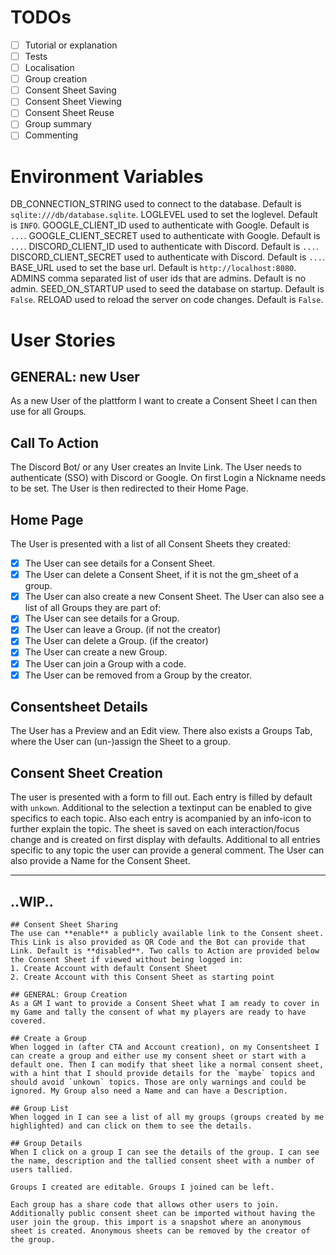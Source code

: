 # TODOs

* [ ] Tutorial or explanation
* [ ] Tests
* [ ] Localisation
* [ ] Group creation
* [ ] Consent Sheet Saving
* [ ] Consent Sheet Viewing
* [ ] Consent Sheet Reuse
* [ ] Group summary
* [ ] Commenting

# Environment Variables

DB_CONNECTION_STRING used to connect to the database. Default is `sqlite:///db/database.sqlite`.
LOGLEVEL used to set the loglevel. Default is `INFO`.
GOOGLE_CLIENT_ID used to authenticate with Google. Default is `...`.
GOOGLE_CLIENT_SECRET used to authenticate with Google. Default is `...`.
DISCORD_CLIENT_ID used to authenticate with Discord. Default is `...`.
DISCORD_CLIENT_SECRET used to authenticate with Discord. Default is `...`.
BASE_URL used to set the base url. Default is `http://localhost:8080`.
ADMINS comma separated list of user ids that are admins. Default is no admin.
SEED_ON_STARTUP used to seed the database on startup. Default is `False`.
RELOAD used to reload the server on code changes. Default is `False`.

# User Stories
## GENERAL: new User
As a new User of the plattform I want to create a Consent Sheet I can then use for all Groups.

## Call To Action
The Discord Bot/ or any User creates an Invite Link. The User needs to authenticate (SSO) with Discord or Google.
On first Login a Nickname needs to be set. The User is then redirected to their Home Page.

## Home Page
The User is presented with a list of all Consent Sheets they created:
* [x] The User can see details for a Consent Sheet.
* [x] The User can delete a Consent Sheet, if it is not the gm_sheet of a group.
* [x] The User can also create a new Consent Sheet.
The User can also see a list of all Groups they are part of:
* [x] The User can see details for a Group.
* [x] The User can leave a Group. (if not the creator)
* [x] The User can delete a Group. (if the creator)
* [x] The User can create a new Group.
* [x] The User can join a Group with a code.
* [x] The User can be removed from a Group by the creator.

## Consentsheet Details
The User has a Preview and an Edit view.
There also exists a Groups Tab, where the User can (un-)assign the Sheet to a group.

## Consent Sheet Creation
The user is presented with a form to fill out. Each entry is filled by default with `unkown`. Additional to the selection a textinput can be enabled to give specifics to each topic. Also each entry is acompanied by an info-icon to further explain the topic. The sheet is saved on each interaction/focus change and is created on first display with defaults. Additional to all entries specific to any topic the user can provide a general comment. The User can also provide a Name for the Consent Sheet.

---
..WIP..
---
```
## Consent Sheet Sharing
The use can **enable** a publicly available link to the Consent sheet. This Link is also provided as QR Code and the Bot can provide that Link. Default is **disabled**. Two calls to Action are provided below the Consent Sheet if viewed without being logged in:
1. Create Account with default Consent Sheet
2. Create Account with this Consent Sheet as starting point

## GENERAL: Group Creation
As a GM I want to provide a Consent Sheet what I am ready to cover in my Game and tally the consent of what my players are ready to have covered.

## Create a Group
When logged in (after CTA and Account creation), on my Consentsheet I can create a group and either use my consent sheet or start with a default one. Then I can modify that sheet like a normal consent sheet, with a hint that I should provide details for the `maybe` topics and should avoid `unkown` topics. Those are only warnings and could be ignored. My Group also need a Name and can have a Description.

## Group List
When logged in I can see a list of all my groups (groups created by me highlighted) and can click on them to see the details.

## Group Details
When I click on a group I can see the details of the group. I can see the name, description and the tallied consent sheet with a number of users tallied.

Groups I created are editable. Groups I joined can be left.

Each group has a share code that allows other users to join. Additionally public consent sheet can be imported without having the user join the group. this import is a snapshot where an anonymous sheet is created. Anonymous sheets can be removed by the creator of the group.

```